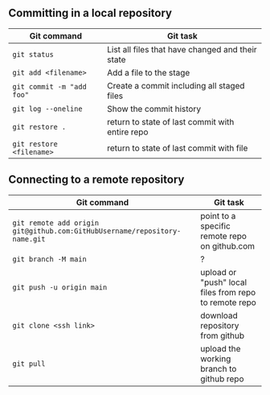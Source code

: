 ## Committing in a local repository

| Git command               | Git task                                         |
| ------------------------- | ------------------------------------------------ |
| `git status`              | List all files that have changed and their state |
| `git add <filename>`      | Add a file to the stage                          |
| `git commit -m "add foo"` | Create a commit including all staged files       |
| `git log --oneline`       | Show the commit history                          |
| `git restore .`           | return to state of last commit with entire repo  |
| `git restore <filename>`  | return to state of last commit with file         |


## Connecting to a remote repository

| Git command                                                               | Git task                                              |
| ------------------------------------------------------------------------- | ----------------------------------------------------- |
| `git remote add origin git@github.com:GitHubUsername/repository-name.git` | point to a specific remote repo on github.com         |
| `git branch -M main`                                                      | ?                                                     |
| `git push -u origin main`                                                 | upload or "push" local files from repo to remote repo |
| `git clone <ssh link>`                                                    | download repository from github                       |
| `git pull`                                                                | upload the working branch to github repo              |
